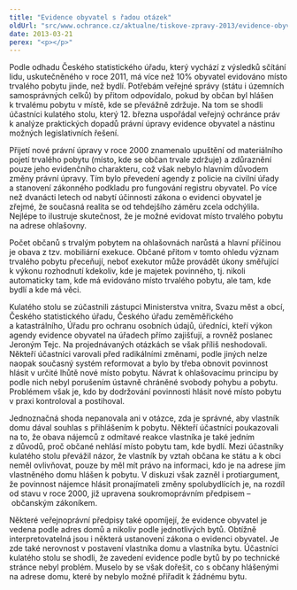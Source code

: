 ```yaml
---
title: "Evidence obyvatel s řadou otázek"
oldUrl: "src/www.ochrance.cz/aktualne/tiskove-zpravy-2013/evidence-obyvatel-s-radou-otazek"
date: 2013-03-21
perex: "<p></p>"
---
```


<!-- imported from the old website -->

<p>Podle odhadu Českého statistického úřadu, který vychází z výsledků sčítání lidu, uskutečněného v roce 2011, má více než 10% obyvatel evidováno místo trvalého pobytu jinde, než bydlí. Potřebám veřejné správy (státu i územních samosprávných celků) by přitom odpovídalo, pokud by občan byl hlášen k trvalému pobytu v místě, kde se převážně zdržuje. Na tom se shodli účastníci kulatého stolu, který 12. března uspořádal veřejný ochránce práv k analýze praktických dopadů právní úpravy evidence obyvatel a nástinu možných legislativních řešení.</p><p>Přijetí nové právní úpravy v roce 2000 znamenalo upuštění od materiálního pojetí trvalého pobytu (místo, kde se občan trvale zdržuje) a zdůraznění pouze jeho evidenčního charakteru, což však nebylo hlavním důvodem změny právní úpravy. Tím bylo převedení agendy z policie na civilní úřady a stanovení zákonného podkladu pro fungování registru obyvatel. Po více než dvanácti letech od nabytí účinnosti zákona o evidenci obyvatel je zřejmé, že současná realita se od tehdejšího záměru zcela odchýlila. Nejlépe to ilustruje skutečnost, že je možné evidovat místo trvalého pobytu na adrese ohlašovny. </p><p>Počet občanů s trvalým pobytem na ohlašovnách narůstá a hlavní příčinou je obava z tzv. mobiliární exekuce. Občané přitom v tomto ohledu význam trvalého pobytu přeceňují, neboť exekutor může provádět úkony směřující k výkonu rozhodnutí kdekoliv, kde je majetek povinného, tj. nikoli automaticky tam, kde má evidováno místo trvalého pobytu, ale tam, kde bydlí a kde má věci.</p><p>Kulatého stolu se zúčastnili zástupci Ministerstva vnitra, Svazu měst a obcí, Českého statistického úřadu, Českého úřadu zeměměřického a katastrálního, Úřadu pro ochranu osobních údajů, úředníci, kteří výkon agendy evidence obyvatel na úřadech přímo zajišťují, a rovněž poslanec Jeroným Tejc. Na projednávaných otázkách se však příliš neshodovali. Někteří účastníci varovali před radikálními změnami, podle jiných nelze naopak současný systém reformovat a bylo by třeba obnovit povinnost hlásit v určité lhůtě nové místo pobytu. Návrat k ohlašovacímu principu by podle nich nebyl porušením ústavně chráněné svobody pohybu a pobytu. Problémem však je, kdo by dodržování povinnosti hlásit nové místo pobytu v praxi kontroloval a postihoval.  </p><p>Jednoznačná shoda nepanovala ani v otázce, zda je správné, aby vlastník domu dával souhlas s přihlášením k pobytu. Někteří účastníci poukazovali na to, že obava nájemců z odmítavé reakce vlastníka je také jedním z důvodů, proč občané nehlásí místo pobytu tam, kde bydlí. Mezi účastníky kulatého stolu převážil názor, že vlastník by vztah občana ke státu a k obci neměl ovlivňovat, pouze by měl mít právo na informaci, kdo je na adrese jím vlastněného domu hlášen k pobytu. V diskuzi však zazněl i protiargument, že povinnost nájemce hlásit pronajímateli změny spolubydlících je, na rozdíl od stavu v roce 2000, již upravena soukromoprávním předpisem &ndash; občanským zákoníkem. </p><p>Některé veřejnoprávní předpisy také opomíjejí, že evidence obyvatel je vedena podle adres domů a nikoliv podle jednotlivých bytů. Obtížně interpretovatelná jsou i některá ustanovení zákona o evidenci obyvatel. Je zde také nerovnost v postavení vlastníka domu a vlastníka bytu. Účastníci kulatého stolu se shodli, že zavedení evidence podle bytů by po technické stránce nebyl problém. Muselo by se však dořešit, co s občany hlášenými na adrese domu, které by nebylo možné přiřadit k žádnému bytu.</p>
